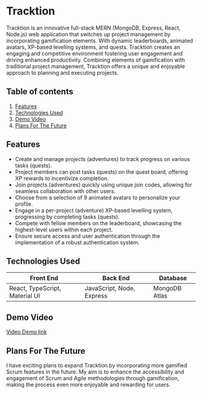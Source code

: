 # Tracktion

Tracktion is an innovative full-stack MERN (MongoDB, Express, React, Node.js) web application that switches up project management by incorporating gamification elements. With dynamic leaderboards, animated avatars, XP-based levelling systems, and quests. Tracktion creates an engaging and competitive environment fostering user engagement and driving enhanced productivity. Combining elements of gamification with traditional project management, Tracktion offers a unique and enjoyable approach to planning and executing projects.

## Table of contents
1. [Features](#features)
2. [Technologies Used](#technologies)
3. [Demo Video](#demo)
4. [Plans For The Future](#future)

## <a name="features"></a> Features 
- Create and manage projects (adventures) to track progress on various tasks (quests).
- Project members can post tasks (quests) on the quest board, offering XP rewards to incentivize completion.
- Join projects (adventures) quickly using unique join codes, allowing for seamless collaboration with other users.
- Choose from a selection of 9 animated avatars to personalize your profile.
- Engage in a per-project (adventure) XP-based levelling system, progressing by completing tasks (quests).
- Compete with fellow members on the leaderboard, showcasing the highest-level users within each project.
- Ensure secure access and user authentication through the implementation of a robust authentication system.

## <a name="technologies"></a> Technologies Used
| Front End | Back End | Database |
| ----------- | ----------- | ----------- |
| React, TypeScript, Material UI | JavaScript, Node, Express | MongoDB Atlas |

## <a name="demo"></a> Demo Video
[Video Demo link](https://www.youtube.com/watch?v=SKyNa2Cw-fg)

## <a name="future"></a> Plans For The Future
I have exciting plans to expand Tracktion by incorporating more gamified Scrum features in the future. My aim is to enhance the accessibility and engagement of Scrum and Agile methodologies through gamification, making the process even more enjoyable and rewarding for users.
